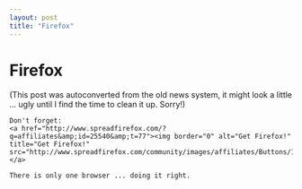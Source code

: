 ```yaml
---
layout: post
title: "Firefox"
---
```

<h1>Firefox</h1>
(This post was autoconverted from the old news system,
it might look a little ... ugly until I find the time
to clean it up.
Sorry!)

    Don't forget:
    <a href="http://www.spreadfirefox.com/?q=affiliates&amp;id=25540&amp;t=77"><img border="0" alt="Get Firefox!" title="Get Firefox!" src="http://www.spreadfirefox.com/community/images/affiliates/Buttons/120x60/blank.gif"/></a>
    
    There is only one browser ... doing it right.
    

